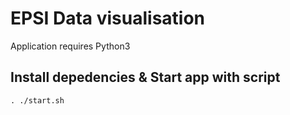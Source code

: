 # EPSI Data visualisation
Application requires Python3
## Install depedencies & Start app with script
```
. ./start.sh
```
